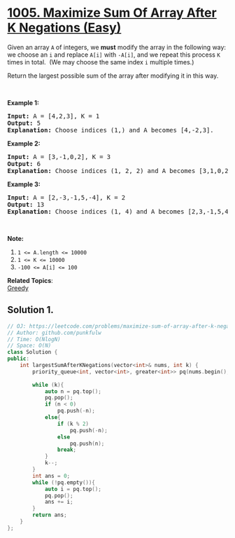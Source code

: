 # [1005. Maximize Sum Of Array After K Negations (Easy)](https://leetcode.com/problems/maximize-sum-of-array-after-k-negations/)

<p>Given an array <code>A</code> of integers, we <strong>must</strong>&nbsp;modify the array in the following way: we choose an <code>i</code>&nbsp;and replace&nbsp;<code>A[i]</code> with <code>-A[i]</code>, and we repeat this process <code>K</code> times in total.&nbsp; (We may choose the same index <code>i</code> multiple times.)</p>

<p>Return the largest possible sum of the array after modifying it in this way.</p>

<p>&nbsp;</p>

<p><strong>Example 1:</strong></p>

<pre><strong>Input: </strong>A = <span id="example-input-1-1">[4,2,3]</span>, K = <span id="example-input-1-2">1</span>
<strong>Output: </strong><span id="example-output-1">5
<strong>Explanation: </strong>Choose indices (1,) and A becomes [4,-2,3].</span>
</pre>

<div>
<p><strong>Example 2:</strong></p>

<pre><strong>Input: </strong>A = <span id="example-input-2-1">[3,-1,0,2]</span>, K = <span id="example-input-2-2">3</span>
<strong>Output: </strong>6
<span id="example-output-1"><strong>Explanation: </strong>Choose indices (1, 2, 2) and A becomes [3,1,0,2].</span>
</pre>

<div>
<p><strong>Example 3:</strong></p>

<pre><strong>Input: </strong>A = <span id="example-input-3-1">[2,-3,-1,5,-4]</span>, K = <span id="example-input-3-2">2</span>
<strong>Output: </strong><span id="example-output-3">13
</span><span id="example-output-1"><strong>Explanation: </strong>Choose indices (1, 4) and A becomes [2,3,-1,5,4].</span>
</pre>
</div>
</div>

<p>&nbsp;</p>

<p><strong>Note:</strong></p>

<ol>
	<li><code>1 &lt;= A.length &lt;= 10000</code></li>
	<li><code>1 &lt;= K &lt;= 10000</code></li>
	<li><code>-100 &lt;= A[i] &lt;= 100</code></li>
</ol>


**Related Topics**:  
[Greedy](https://leetcode.com/tag/greedy/)

## Solution 1.

```cpp
// OJ: https://leetcode.com/problems/maximize-sum-of-array-after-k-negations/
// Author: github.com/punkfulw
// Time: O(NlogN)
// Space: O(N)
class Solution {
public:
    int largestSumAfterKNegations(vector<int>& nums, int k) {
        priority_queue<int, vector<int>, greater<int>> pq(nums.begin(), nums.end());
        
        while (k){
            auto n = pq.top();
            pq.pop();
            if (n < 0)
                pq.push(-n);
            else{
                if (k % 2)
                    pq.push(-n);
                else
                    pq.push(n);
                break;
            }
            k--;
        }
        int ans = 0;
        while (!pq.empty()){
            auto i = pq.top();
            pq.pop();
            ans += i;
        }
        return ans;
    }
};
```
